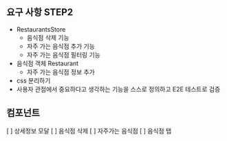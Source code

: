 ## 요구 사항 STEP2

- RestaurantsStore
  - 음식점 삭제 기능
  - 자주 가는 음식점 추가 기능
  - 자주 가는 음식점 필터링 기능
- 음식점 객체 Restaurant
  - 자주 가는 음식점 정보 추가
- css 분리하기
- 사용자 관점에서 중요하다고 생각하는 기능을 스스로 정의하고 E2E 테스트로 검증

## 컴포넌트

[ ] 상세정보 모달
[ ] 음식점 삭제
[ ] 자주가는 음식점
[ ] 음식점 탭
